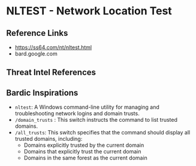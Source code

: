 # NLTEST - Network Location Test
## Reference Links
- https://ss64.com/nt/nltest.html
- bard.google.com

## Threat Intel References

## Bardic Inspirations 
- `nltest`: A Windows command-line utility for managing and troubleshooting network logins and domain trusts.
- `/domain_trusts` : This switch instructs the command to list trusted domains.
- `/all_trusts`: This switch specifies that the command should display all trusted domains, including:
  - Domains explicitly trusted by the current domain
  - Domains that explicitly trust the current domain
  - Domains in the same forest as the current domain
